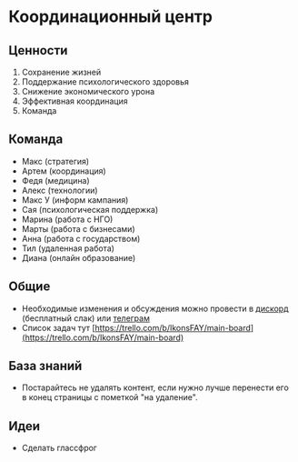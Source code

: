 # Координационный центр

## Ценности

1. Сохранение жизней
2. Поддержание психологического здоровья
3. Снижение экономического урона
4. Эффективная координация
5. Команда

## Команда

* Макс \(стратегия\)
* Артем \(координация\)
* Федя \(медицина\)
* Алекс \(технологии\)
* Макс У \(информ кампания\)
* Сая \(психологическая поддержка\)
* Марина \(работа с НГО\)
* Марты \(работа с бизнесами\) 
* Анна \(работа с государством\)
* Тил \(удаленная работа\)
* Диана \(онлайн образование\)

## Общие

* Необходимые изменения и обсуждения можно провести в [дискорд](https://discordapp.com/invite/rs8Jyg) \(бесплатный слак\) или [телеграм](https://t.me/stopcovidua)
* Список задач тут [https://trello.com/b/IkonsFAY/main-board](https://trello.com/b/IkonsFAY/main-board)

## База знаний

* Постарайтесь не удалять контент, если нужно лучше перенести его в конец страницы с пометкой "на удаление".

## Идеи

* Сделать глассфрог

